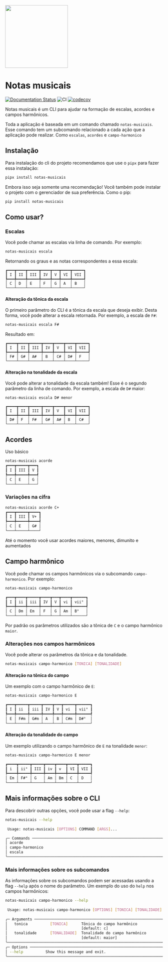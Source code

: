 <img src="https://notas-musicais.readthedocs.io/en/latest/assets/logo.png" width="200">

# Notas musicais
[![Documentation Status](https://readthedocs.org/projects/notas-musicais/badge/?version=latest)](https://notas-musicais.readthedocs.io/en/latest/?badge=latest)
![CI](https://github.com/dunossauro/notas-musicais/actions/workflows/pipeline.yaml/badge.svg)
[![codecov](https://codecov.io/gh/dunossauro/notas-musicais/branch/main/graph/badge.svg?token=OVQQF4IQY2)](https://codecov.io/gh/dunossauro/notas-musicais)

Notas musicais é um CLI para ajudar na formação de escalas, acordes e campos harmônicos.

Toda a aplicação é baseada em um comando chamado `notas-musicais`. Esse comando tem um subcomando relacionado a cada ação que a aplicação pode realizar. Como `escalas`, `acordes` e `campo-harmonico`

## Instalação

Para instalação do cli do projeto recomendamos que use o `pipx` para fazer essa instalação:

```bash
pipx install notas-musicais
```

Embora isso seja somente uma recomendação! Você também pode instalar o projeto com o gerenciador de sua preferência. Como o pip:

```bash
pip install notas-musicais
```

## Como usar?

### Escalas

Você pode chamar as escalas via linha de comando. Por exemplo:


```bash
notas-musicais escala
```

Retornando os graus e as notas correspondentes a essa escala:

```
┏━━━┳━━━━┳━━━━━┳━━━━┳━━━┳━━━━┳━━━━━┓
┃ I ┃ II ┃ III ┃ IV ┃ V ┃ VI ┃ VII ┃
┡━━━╇━━━━╇━━━━━╇━━━━╇━━━╇━━━━╇━━━━━┩
│ C │ D  │ E   │ F  │ G │ A  │ B   │
└───┴────┴─────┴────┴───┴────┴─────┘
```

#### Alteração da tônica da escala

O primeiro parâmetro do CLI é a tônica da escala que deseja exibir. Desta forma, você pode alterar a escala retornada. Por exemplo, a escala de `F#`:

```bash
notas-musicais escala F#
```

Resultado em:

```
┏━━━━┳━━━━┳━━━━━┳━━━━┳━━━━┳━━━━┳━━━━━┓
┃ I  ┃ II ┃ III ┃ IV ┃ V  ┃ VI ┃ VII ┃
┡━━━━╇━━━━╇━━━━━╇━━━━╇━━━━╇━━━━╇━━━━━┩
│ F# │ G# │ A#  │ B  │ C# │ D# │ F   │
└────┴────┴─────┴────┴────┴────┴─────┘
```

#### Alteração na tonalidade da escala

Você pode alterar a tonalidade da escala também! Esse é o segundo parâmetro da linha de comando. Por exemplo, a escala de `D#` maior:

```
notas-musicais escala D# menor

┏━━━━┳━━━━┳━━━━━┳━━━━┳━━━━┳━━━━┳━━━━━┓
┃ I  ┃ II ┃ III ┃ IV ┃ V  ┃ VI ┃ VII ┃
┡━━━━╇━━━━╇━━━━━╇━━━━╇━━━━╇━━━━╇━━━━━┩
│ D# │ F  │ F#  │ G# │ A# │ B  │ C#  │
└────┴────┴─────┴────┴────┴────┴─────┘

```


## Acordes

Uso básico

```bash
notas-musicais acorde
┏━━━┳━━━━━┳━━━┓
┃ I ┃ III ┃ V ┃
┡━━━╇━━━━━╇━━━┩
│ C │ E   │ G │
└───┴─────┴───┘
```

### Variações na cifra

```bash
notas-musicais acorde C+
┏━━━┳━━━━━┳━━━━┓
┃ I ┃ III ┃ V+ ┃
┡━━━╇━━━━━╇━━━━┩
│ C │ E   │ G# │
└───┴─────┴────┘
```

Até o momento você usar acordes maiores, menores, dimunito e aumentados


## Campo harmônico

Você pode chamar os campos harmônicos via o subcomando `campo-harmonico`. Por exemplo:

```bash
notas-musicais campo-harmonico

┏━━━┳━━━━┳━━━━━┳━━━━┳━━━┳━━━━┳━━━━━━┓
┃ I ┃ ii ┃ iii ┃ IV ┃ V ┃ vi ┃ vii° ┃
┡━━━╇━━━━╇━━━━━╇━━━━╇━━━╇━━━━╇━━━━━━┩
│ C │ Dm │ Em  │ F  │ G │ Am │ B°   │
└───┴────┴─────┴────┴───┴────┴──────┘
```

Por padrão os parâmetros utilizados são a tônica de `C` e o campo harmônico `maior`.

### Alterações nos campos harmônicos

Você pode alterar os parâmetros da tônica e da tonalidade.

```bash
notas-musicais campo-harmonico [TONICA] [TONALIDADE]
```

#### Alteração na tônica do campo

Um exemplo com o campo harmônico de `E`:

```bash
notas-musicais campo-harmonico E

┏━━━┳━━━━━┳━━━━━┳━━━━┳━━━┳━━━━━┳━━━━━━┓
┃ I ┃ ii  ┃ iii ┃ IV ┃ V ┃ vi  ┃ vii° ┃
┡━━━╇━━━━━╇━━━━━╇━━━━╇━━━╇━━━━━╇━━━━━━┩
│ E │ F#m │ G#m │ A  │ B │ C#m │ D#°  │
└───┴─────┴─────┴────┴───┴─────┴──────┘
```

#### Alteração da tonalidade do campo

Um exemplo utilizando o campo harmônico de `E` na tonalidade `menor`:

```bash
notas-musicais campo-harmonico E menor

┏━━━━┳━━━━━┳━━━━━┳━━━━┳━━━━┳━━━━┳━━━━━┓
┃ i  ┃ ii° ┃ III ┃ iv ┃ v  ┃ VI ┃ VII ┃
┡━━━━╇━━━━━╇━━━━━╇━━━━╇━━━━╇━━━━╇━━━━━┩
│ Em │ F#° │ G   │ Am │ Bm │ C  │ D   │
└────┴─────┴─────┴────┴────┴────┴─────┘
```

## Mais informações sobre o CLI

Para descobrir outras opções, você pode usar a flag `--help`:

```bash
notas-musicais --help
                                                                       
 Usage: notas-musicais [OPTIONS] COMMAND [ARGS]...

╭─ Commands ──────────────────────────────────────────────────────────╮
│ acorde                                                              │
│ campo-harmonico                                                     │
│ escala                                                              │
╰─────────────────────────────────────────────────────────────────────╯
```

### Mais informações sobre os subcomandos

As informações sobre os subcomandos podem ser acessadas usando a flag `--help` após o nome do parâmetro. Um exemplo do uso do `help` nos campos harmônicos:

```bash
notas-musicais campo-harmonico --help
                                                                       
 Usage: notas-musicais campo-harmonico [OPTIONS] [TONICA] [TONALIDADE] 
                                                                       
╭─ Arguments ─────────────────────────────────────────────────────────╮
│   tonica          [TONICA]      Tônica do campo harmônico           │
│                                 [default: c]                        │
│   tonalidade      [TONALIDADE]  Tonalidade do campo harmônico       │
│                                 [default: maior]                    │
╰─────────────────────────────────────────────────────────────────────╯
╭─ Options ───────────────────────────────────────────────────────────╮
│ --help          Show this message and exit.                         │
╰─────────────────────────────────────────────────────────────────────╯
```
